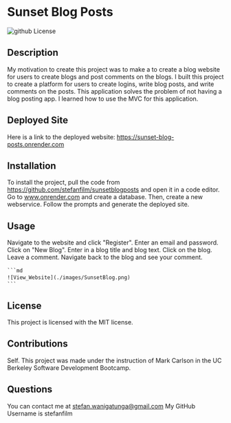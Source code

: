 # Sunset Blog Posts
  ![github License](https://img.shields.io/badge/license-MIT-blue.svg)
  
## Description
My motivation to create this project was to make a to create a blog website for users to create blogs and post comments on the blogs. I built this project to create a platform for users to create logins, write blog posts, and write comments on the posts. This application solves the problem of not having a blog posting app. I learned how to use the MVC for this application.

## Deployed Site

Here is a link to the deployed website: https://sunset-blog-posts.onrender.com

## Installation

To install the project, pull the code from https://github.com/stefanfilm/sunsetblogposts and open it in a code editor. Go to www.onrender.com and create a database. Then, create a new webservice. Follow the prompts and generate the deployed site. 

## Usage

Navigate to the website and click "Register". Enter an email and password. Click on "New Blog". Enter in a blog title and blog text. Click on the blog. Leave a comment. Navigate back to the blog and see your comment. 

    ```md
    ![View_Website](./images/SunsetBlog.png)
    ```


  ## License
  This project is licensed with the MIT license.
  

  ## Contributions
  Self. This project was made under the instruction of Mark Carlson in the UC Berkeley Software Development Bootcamp.

  ## Questions
  You can contact me at stefan.wanigatunga@gmail.com
  My GitHub Username is stefanfilm